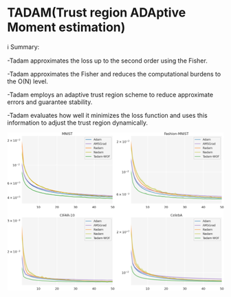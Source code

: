# TADAM(Trust region ADAptive Moment estimation)


ℹ️ Summary:

-Tadam approximates the loss up to the second order using the Fisher.

-Tadam approximates the Fisher and reduces the computational burdens to the O(N) level.

-Tadam employs an adaptive trust region scheme to reduce approximate errors and guarantee stability. 

-Tadam evaluates how well it minimizes the loss function and uses this information to adjust the trust region dynamically.

![L2 loss per epoch](/images/loss_mse_step.png)
